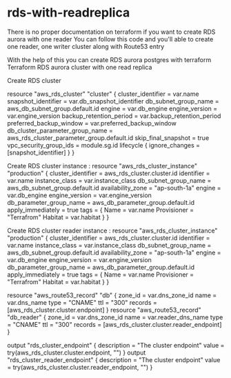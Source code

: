 # rds-with-readreplica

There is no proper documentation on terraform if you want to create RDS aurora with one reader
You can follow this code and you'll able to create one reader, one writer cluster along with Route53 entry 

With the help of this you can create RDS aurora postgres with terraform 
Terraform RDS aurora cluster with one read replica 

Create RDS cluster 

resource "aws_rds_cluster" "cluster" {
  cluster_identifier              = var.name
  snapshot_identifier             = var.db_snapshot_identifier
  db_subnet_group_name            = aws_db_subnet_group.default.id
  engine                          = var.db_engine
  engine_version                  = var.engine_version
  backup_retention_period         = var.backup_retention_period
  preferred_backup_window         = var.preferred_backup_window
  db_cluster_parameter_group_name = aws_rds_cluster_parameter_group.default.id
  skip_final_snapshot             = true
  vpc_security_group_ids          = module.sg.id
  lifecycle {
    ignore_changes = [snapshot_identifier]
  }
}

Create RDS cluster instance : 
resource "aws_rds_cluster_instance" "production" {
  cluster_identifier      = aws_rds_cluster.cluster.id
  identifier              = var.name
  instance_class          = var.instance_class
  db_subnet_group_name    = aws_db_subnet_group.default.id
  availability_zone       = "ap-south-1a"
  engine                  = var.db_engine
  engine_version          = var.engine_version
  db_parameter_group_name = aws_db_parameter_group.default.id
  apply_immediately       = true
  tags = {
    Name        = var.name
    Provisioner = "Terrafrom"
    Habitat     = var.habitat
  }
}

Create RDS cluster reader instance : 
resource "aws_rds_cluster_instance" "production" {
  cluster_identifier      = aws_rds_cluster.cluster.id
  identifier              = var.name
  instance_class          = var.instance_class
  db_subnet_group_name    = aws_db_subnet_group.default.id
  availability_zone       = "ap-south-1a"
  engine                  = var.db_engine
  engine_version          = var.engine_version
  db_parameter_group_name = aws_db_parameter_group.default.id
  apply_immediately       = true
  tags = {
    Name        = var.name
    Provisioner = "Terrafrom"
    Habitat     = var.habitat
  }
}


resource "aws_route53_record" "db" {
  zone_id = var.dns_zone_id
  name    = var.dns_name
  type    = "CNAME"
  ttl     = "300"
  records = [aws_rds_cluster.cluster.endpoint]
}
resource "aws_route53_record" "db_reader" {
  zone_id = var.dns_zone_id
  name    = var.reader_dns_name
  type    = "CNAME"
  ttl     = "300"
  records = [aws_rds_cluster.cluster.reader_endpoint]
}

output "rds_cluster_endpoint" {
  description = "The cluster endpoint"
  value       = try(aws_rds_cluster.cluster.endpoint, "")
}
output "rds_cluster_reader_endpoint" {
  description = "The cluster endpoint"
  value       = try(aws_rds_cluster.cluster.reader_endpoint, "")
}
